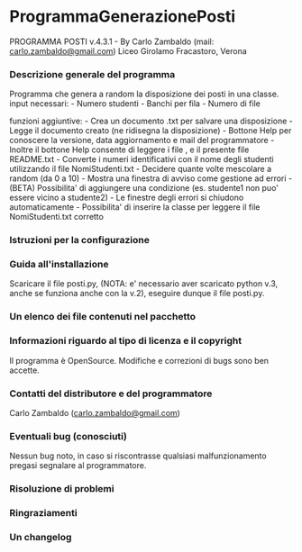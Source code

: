 # ProgrammaGenerazionePosti

PROGRAMMA POSTI v.4.3.1 - By Carlo Zambaldo (mail: carlo.zambaldo@gmail.com)
Liceo Girolamo Fracastoro, Verona


### Descrizione generale del programma ###
Programma che genera a random la disposizione dei posti in una classe.
input necessari:
	- Numero studenti
	- Banchi per fila
	- Numero di file

funzioni aggiuntive:
	- Crea un documento .txt per salvare una disposizione
	- Legge il documento creato (ne ridisegna la disposizione)
	- Bottone Help per conoscere la versione, data aggiornamento e mail del programmatore
	- Inoltre il bottone Help consente di leggere i file , e il presente file README.txt
	- Converte i numeri identificativi con il nome degli studenti utilizzando il file NomiStudenti.txt
	- Decidere quante volte mescolare a random (da 0 a 10)
	- Mostra una finestra di avviso come gestione ad errori
	- (BETA) Possibilita' di aggiungere una condizione (es. studente1 non puo' essere vicino a studente2)
	- Le finestre degli errori si chiudono automaticamente
	- Possibilita' di inserire la classe per leggere il file NomiStudenti.txt corretto


### Istruzioni per la configurazione ###


### Guida all'installazione ###
Scaricare il file posti.py, (NOTA: e' necessario aver scaricato python v.3, anche se funziona anche con la v.2), eseguire dunque il file posti.py.

### Un elenco dei file contenuti nel pacchetto ###


### Informazioni riguardo al tipo di licenza e il copyright ###
Il programma è OpenSource. Modifiche e correzioni di bugs sono ben accette.

### Contatti del distributore e del programmatore ###
Carlo Zambaldo (carlo.zambaldo@gmail.com)

### Eventuali bug (conosciuti) ###
Nessun bug noto, in caso si riscontrasse qualsiasi malfunzionamento pregasi segnalare al programmatore.

### Risoluzione di problemi ###


### Ringraziamenti ###


### Un changelog ###

